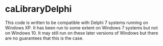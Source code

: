 # caLibraryDelphi

This code is written to be compatible with Delphi 7 systems running on Windows XP. It has been run to some extent on Windows 7 systems but not on Windows 10. It may still run on these later versions of Windows but there are no guarantees that this is the case.
